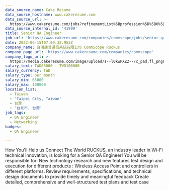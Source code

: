 ```yaml
---
data_source_name: Cake Resume
data_source_hostname: www.cakeresume.com
data_source_url: >-
  https://www.cakeresume.com/jobs?refinementList%5Bprofession%5D%5B0%5D=engineering_qa-engineer&refinementList%5Bsalary_type%5D=per_month&refinementList%5Bsalary_currency%5D=TWD&range%5Bsalary_range%5D%5Bmax%5D=600000
data_source_internal_id: '41999'
title: Senior QA Engineer
job_url: 'https://www.cakeresume.com/companies/commscope/jobs/senior-qa-engineer-71050'
date: 2022-06-15T07:09:32.953Z
company_name: 台灣康普通信系統有限公司 CommScope Ruckus
company_page_url: 'https://www.cakeresume.com/companies/commscope'
company_logo_url: >-
  https://media.cakeresume.com/image/upload/s--l0kwPXZ2--/c_pad,fl_png8,h_200,w_200/v1655276473/zpsoxdr7xmwayvryii6y.png
salary_text: TWD65000 - TWD100000
salary_currency: TWD
salary_type: per_month
salary_min: 65000
salary_max: 100000
location_list:
  - Taiwan
  - 'Taipei City, Taiwan'
  - 台灣
  - '台北市, 台灣'
job_tags:
  - QA Engineer
  - Networking
badges:
  - QA Engineer

---
```


How You'll Help us Connect The World RUCKUS, an industry leader in Wi-Fi technical innovation, is looking for a Senior QA Engineer! You will be responsible for: New technology research and new features test design and execution for different products : Wireless Access Point and controllers in different platforms. Review requirements, specifications, and technical design documents to provide timely and meaningful feedback Create detailed, comprehensive and well-structured test plans and test case